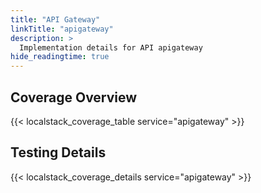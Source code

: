 ```yaml
---
title: "API Gateway"
linkTitle: "apigateway"
description: >
  Implementation details for API apigateway
hide_readingtime: true
---
```


## Coverage Overview
{{< localstack_coverage_table service="apigateway" >}}

## Testing Details
{{< localstack_coverage_details service="apigateway" >}}
